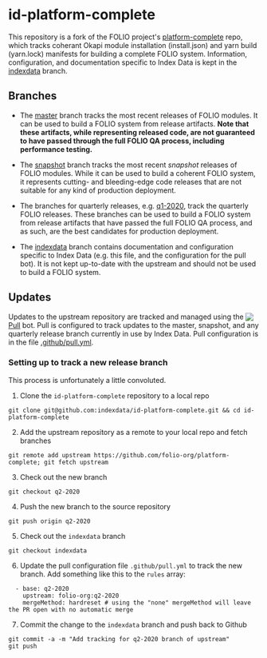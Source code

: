 # id-platform-complete

This repository is a fork of the FOLIO project's [platform-complete](https://github.com/folio-org/platform-complete) repo, which tracks coherant Okapi module installation (install.json) and yarn build (yarn.lock) manifests for building a complete FOLIO system. Information, configuration, and documentation specific to Index Data is kept in the [indexdata](https://github.com/indexdata/id-platform-complete/tree/indexdata) branch.

## Branches

* The [master](https://github.com/indexdata/id-platform-complete/tree/master) branch tracks the most recent releases of FOLIO modules. It can be used to build a FOLIO system from release artifacts. **Note that these artifacts, while representing released code, are not guaranteed to have passed through the full FOLIO QA process, including performance testing.**

* The [snapshot](https://github.com/indexdata/id-platform-complete/tree/snapshot) branch tracks the most recent _snapshot_ releases of FOLIO modules. While it can be used to build a coherent FOLIO system, it represents cutting- and bleeding-edge code releases that are not suitable for any kind of production deployment.

* The branches for quarterly releases, e.g. [q1-2020](https://github.com/indexdata/id-platform-complete/tree/q1-2020), track the quarterly FOLIO releases. These branches can be used to build a FOLIO system from release artifacts that have passed the full FOLIO QA process, and as such, are the best candidates for production deployment.

* The [indexdata](https://github.com/indexdata/id-platform-complete/tree/indexdata) branch contains documentation and configuration specific to Index Data (e.g. this file, and the configuration for the pull bot). It is not kept up-to-date with the upstream and should not be used to build a FOLIO system.

## Updates

Updates to the upstream repository are tracked and managed using the [<img src="https://prod.download/pull-18h-svg" valign="bottom"/> Pull](https://github.com/wei/pull) bot. Pull is configured to track updates to the master, snapshot, and any quarterly release branch currently in use by Index Data. Pull configuration is in the file [.github/pull.yml](.github/pull.yml).

### Setting up to track a new release branch

This process is unfortunately a little convoluted.

1. Clone the `id-platform-complete` repository to a local repo

```
git clone git@github.com:indexdata/id-platform-complete.git && cd id-platform-complete
```

2. Add the upstream repository as a remote to your local repo and fetch branches

```
git remote add upstream https://github.com/folio-org/platform-complete; git fetch upstream
```

3. Check out the new branch

```
git checkout q2-2020
```

4. Push the new branch to the source repository

```
git push origin q2-2020
```

5. Check out the `indexdata` branch

```
git checkout indexdata
```

6. Update the pull configuration file `.github/pull.yml` to track the new branch. Add something like this to the `rules` array:

```
  - base: q2-2020
    upstream: folio-org:q2-2020
    mergeMethod: hardreset # using the "none" mergeMethod will leave the PR open with no automatic merge
```

7. Commit the change to the `indexdata` branch and push back to Github

```
git commit -a -m "Add tracking for q2-2020 branch of upstream"
git push
```
